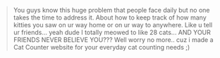 > You guys know this huge problem that people face daily but no one takes the time to address it.
> About how to keep track of how many kitties you saw on ur way home or on ur way to anywhere.
> Like u tell ur friends... yeah dude I totally meowed to like 28 cats...
> AND YOUR FRIENDS NEVER BELIEVE YOU???
> Well worry no more.. cuz i made a Cat Counter website for your everyday cat counting needs ;)
